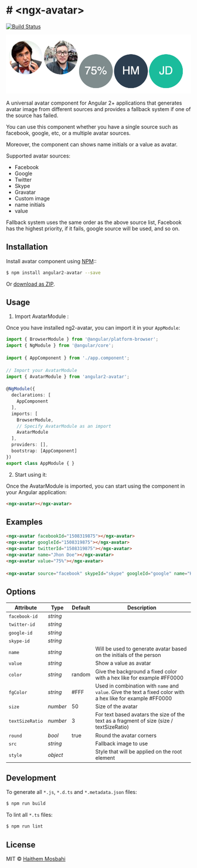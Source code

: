 # # &lt;ngx-avatar&gt;
[![Build Status](https://travis-ci.org/HaithemMosbahi/angular2-avatar.svg?branch=master)](https://travis-ci.org/HaithemMosbahi/angular2-avatar)

![Angular Avatar component preview](demo/demo.png)


A universal avatar component for Angular 2+ applications that generates avatar image from different sources and provides a fallback system if one of the source has failed.

You can use this component whether you have a single source such as facebook, google, etc,  or a multiple avatar sources.

 Moreover, the component can shows name initials or a value as avatar.

 Supported avatar sources:

 * Facebook
 * Google
 * Twitter
 * Skype
 * Gravatar
 * Custom image
 * name initials
 * value

 Fallback system uses the same order as the above source list, Facebook has the highest priority, if it fails, google source will be used, and so on.

## Installation

Install avatar component using [NPM](https://www.npmjs.com/)::

```bash
$ npm install angular2-avatar --save
```
Or [download as ZIP](https://github.com/HaithemMosbahi/angular2-avatar/archive/master.zip).


## Usage

1. Import AvatarModule :

Once you have installed ng2-avatar, you can import it in your `AppModule`:

```typescript
import { BrowserModule } from '@angular/platform-browser';
import { NgModule } from '@angular/core';

import { AppComponent } from './app.component';

// Import your AvatarModule
import { AvatarModule } from 'angular2-avatar';

@NgModule({
  declarations: [
    AppComponent
  ],
  imports: [
    BrowserModule,
    // Specify AvatarModule as an import
    AvatarModule
  ],
  providers: [],
  bootstrap: [AppComponent]
})
export class AppModule { }
```
2. Start using it:

Once the AvatarModule is imported, you can start using the component in your Angular application:

```html
<ngx-avatar></ngx-avatar>
```
## Examples

```html
<ngx-avatar facebookId="1508319875"></ngx-avatar>
<ngx-avatar googleId="1508319875"></ngx-avatar>
<ngx-avatar twitterId="1508319875"></ngx-avatar>
<ngx-avatar name="Jhon Doe"></ngx-avatar>
<ngx-avatar value="75%"></ngx-avatar>

<ngx-avatar source="facebook" skypeId="skype" googleId="google" name="Haithem Mosbahi" custom="assets/custom.jpg" value="28%" initials facebookId="100008343750912" twitterId="twitter" gravatarId="gravatar" size="100" [round]="true"></ngx-avatar>

```

## Options

|   Attribute   |      Type      | Default |                                              Description                                               |
| ------------- | ----------------- | ------- | ------------------------------------------------------------------------------------------------------ |
| `facebook-id` | *string* |         |                                                                                                        |
| `twitter-id` | *string* |         |                                                                                                        |
| `google-id`   | *string*             |         |                                                                                                        |
| `skype-id`    | *string*          |         |                                                                                                        |
| `name`        | *string*          |         | Will be used to generate avatar based on the initials of the person                                    |
| `value`       | *string*          |         | Show a value as avatar                                                                                 |
| `color`       | *string*          | random  | Give the background a fixed color with a hex like for example #FF0000 |
| `fgColor`     | *string*          | #FFF  | Used in combination with `name` and `value`. Give the text a fixed color with a hex like for example #FF0000 |
| `size`        | *number*             | 50      | Size of the avatar                                                                                     |
| `textSizeRatio` | *number*             | 3      | For text based avatars the size of the text as a fragment of size (size / textSizeRatio)                                 |
| `round`       | *bool*            | true   | Round the avatar corners                                                                               |
| `src`         | *string*          |         | Fallback image to use                                                                                  |
| `style`         | *object*          |         | Style that will be applied on the root element

## Development

To generate all `*.js`, `*.d.ts` and `*.metadata.json` files:

```bash
$ npm run build
```

To lint all `*.ts` files:

```bash
$ npm run lint
```

## License

MIT © [Haithem Mosbahi](mailto:elmosbahihaithem@gmail.com)
